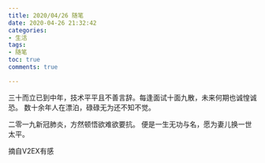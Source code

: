 ```yaml
---
title: 2020/04/26 随笔
date: 2020-04-26 21:32:42
categories: 
- 生活
tags: 
- 随笔
toc: true
comments: true

---
```

三十而立已到中年，技术平平且不善言辞。
​每逢面试十面九散，未来何期也诚惶诚恐。
数十余年人在漂泊，碌碌无为还不知不觉。
<!-- more -->
​二零一九新冠肺炎，方然顿悟欲难欲要抗。
便是一生无功与名，愿为妻儿换一世太平。

摘自V2EX有感